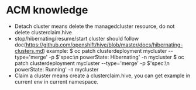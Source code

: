 # ACM knowledge
- Detach cluster means delete the managedcluster resource, do not delete clusterclaim.hive
- stop/hibernating/resume/start cluster should follow doc(https://github.com/openshift/hive/blob/master/docs/hibernating-clusters.md) 
    example: 
    $ oc patch clusterdeployment mycluster --type='merge' -p $'spec:\n powerState: Hibernating' -n mycluster
    $ oc patch clusterdeployment mycluster --type='merge' -p $'spec:\n powerState: Running' -n mycluster
- Claim a cluster means create a clusterclaim.hive, you can get example in current env in current namespace.
